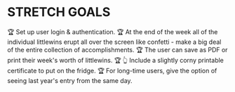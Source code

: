 # STRETCH GOALS

🏆 Set up user login & authentication.
🏆 At the end of the week all of the individual littlewins erupt all over the screen like confetti - make a big deal of the entire collection of accomplishments.
🏆 The user can save as PDF or print their week's worth of littlewins.
🏆 👆 Include a slightly corny printable certificate to put on the fridge.
🏆 For long-time users, give the option of seeing last year's entry from the same day.

